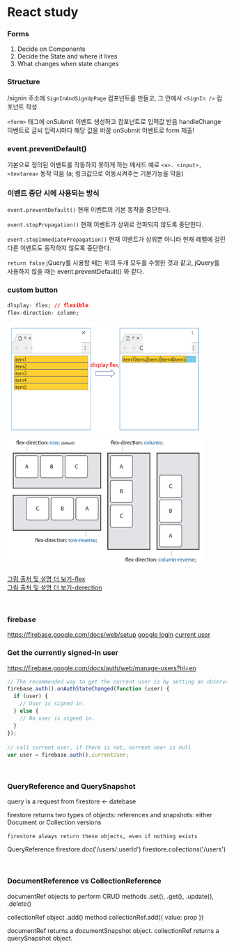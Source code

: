 # React study

### Forms

1. Decide on Components
2. Decide the State and where it lives
3. What changes when state changes

### Structure

/signin 주소에 `SignInAndSignUpPage` 컴포넌트를 만들고,
그 안에서 `<SignIn />` 컴포넌트 작성

`<form>` 태그에 onSubmit 이벤트 생성하고 <FromInput> 컴포넌트로 입력값 받음
handleChange 이벤트로 글씨 입력시마다 해당 값을 바꿈
onSubmit 이벤트로 form 제출!

### event.preventDefault()

기본으로 정의된 이벤트를 작동하지 못하게 하는 메서드
예로 `<a>. <input>, <textarea>` 동작 막음 (a; 링크값으로 이동시켜주는 기본기능을 막음)

### 이벤트 중단 시에 사용되는 방식

`event.preventDefault()`
현재 이벤트의 기본 동작을 중단한다.

`event.stopPropagation()`
현재 이벤트가 상위로 전파되지 않도록 중단한다.

`event.stopImmediatePropagation()`
현재 이벤트가 상위뿐 아니라 현재 레벨에 걸린 다른 이벤트도 동작하지 않도록 중단한다.

`return false`
jQuery를 사용할 때는 위의 두개 모두를 수행한 것과 같고,
jQuery를 사용하지 않을 때는&nbsp;event.preventDefault() 와 같다.

### custom button

```css
dlsplay: flex; // flexible
flex-direction: column;
```

<img src="flex1.png" width="450"> <br/>
<img src="flex.png" width="450">

[그림 출처 및 설명 더 보기-flex](https://thrillfighter.tistory.com/489) <br/>
[그림 출처 및 설명 더 보기-derection](https://heropy.blog/2018/11/24/css-flexible-box/)

<br/>

### firebase

https://firebase.google.com/docs/web/setup
[google login](https://firebase.google.com/docs/auth/web/google-signin)
[current user](https://console.firebase.google.com/u/0/project/anything-55a61/authentication/users)

### Get the currently signed-in user

https://firebase.google.com/docs/auth/web/manage-users?hl=en

```javascript
// The recommended way to get the current user is by setting an observer on the Auth object
firebase.auth().onAuthStateChanged(function (user) {
  if (user) {
    // User is signed in.
  } else {
    // No user is signed in.
  }
});

// call current user, if there is not, current user is null
var user = firebase.auth().currentUser;
```

<br/>

### QueryReference and QuerySnapshot

query is a request from firestore <- datebase

firestore returns two types of objects:
references and snapshots: either Document or Collection versions

`firestore always return these objects, even if nothing exists`

QueryReference
firestore.doc('/users/:userId')
firestore.collections('/users')

<br/>

### DocumentReference vs CollectionReference

documentRef objects to perform CRUD methods
.set(), .get(), .update(), .delete()

collectionRef object .add() method
collectionRef.add({ value: prop })

documentRef returns a documentSnapshot object.
collectionRef returns a querySnapshot object.
